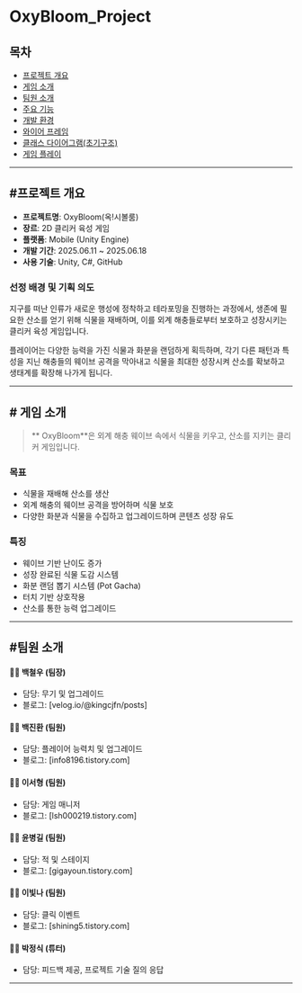 # OxyBloom_Project

##  목차
- [프로젝트 개요](#프로젝트-개요)
- [게임 소개](#게임-소개)
- [팀원 소개](#팀원-소개)
- [주요 기능](#주요-기능)
- [개발 환경](#개발-환경)
- [와이어 프레임](#와이어-프레임)
- [클래스 다이어그램(초기구조)](#클래스-다이어그램(초기구조))
- [게임 플레이](#게임-플레이)

---

  ##  #프로젝트 개요

- **프로젝트명**:  OxyBloom(옥!시볼룸)
- **장르**: 2D 클리커 육성 게임
- **플랫폼**: Mobile (Unity Engine)  
- **개발 기간**: 2025.06.11 ~ 2025.06.18  
- **사용 기술**: Unity, C#, GitHub


###  선정 배경 및 기획 의도

지구를 떠난 인류가 새로운 행성에 정착하고 테라포밍을 진행하는 과정에서, 생존에 필요한 산소를 얻기 위해 식물을 재배하며, 이를 외계 해충들로부터 보호하고 성장시키는 클리커 육성 게임입니다.

플레이어는 다양한 능력을 가진 식물과 화분을 랜덤하게 획득하며, 각기 다른 패턴과 특성을 지닌 해충들의 웨이브 공격을 막아내고 식물을 최대한 성장시켜 산소를 확보하고 생태계를 확장해 나가게 됩니다.


---

##    # 게임 소개

> ** OxyBloom**은 외계 해충 웨이브 속에서 식물을 키우고, 산소를 지키는 클리커 게임입니다.

###  목표
- 식물을 재배해 산소를 생산
- 외계 해충의 웨이브 공격을 방어하며 식물 보호
- 다양한 화분과 식물을 수집하고 업그레이드하며 콘텐츠 성장 유도

###  특징
- 웨이브 기반 난이도 증가
- 성장 완료된 식물 도감 시스템
- 화분 랜덤 뽑기 시스템 (Pot Gacha)
- 터치 기반 상호작용
- 산소를 통한 능력 업그레이드

---

##   #팀원 소개

#### 🧑‍💼 백철우 (팀장)
- 담당: 무기 및 업그레이드
- 블로그: [velog.io/@kingcjfn/posts]

#### 🧑‍🔧 백진환 (팀원)
- 담당: 플레이어 능력치 및 업그레이드 
- 블로그: [info8196.tistory.com]
  
#### 🧑‍🎨 이서형 (팀원)
- 담당: 게임 매니저
- 블로그: [lsh000219.tistory.com]

#### 🧑‍🚀 윤병길 (팀원)
- 담당: 적 및 스테이지
- 블로그: [gigayoun.tistory.com]

#### 🧑‍💻 이빛나 (팀원)
- 담당: 클릭 이벤트
- 블로그: [shining5.tistory.com]

#### 🧑‍🏫 박정식 (튜터)
- 담당: 피드백 제공, 프로젝트 기술 질의 응답


---


